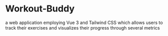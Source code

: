 # Workout-Buddy
a web application employing Vue 3 and Tailwind CSS which allows users to track their exercises and visualizes their progress through several metrics
